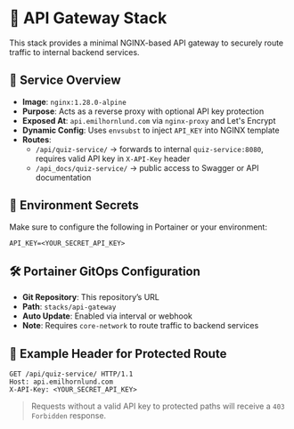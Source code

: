 # 🚪 API Gateway Stack

This stack provides a minimal NGINX-based API gateway to securely route traffic to internal backend services.

## 🐳 Service Overview

- **Image**: `nginx:1.28.0-alpine`
- **Purpose**: Acts as a reverse proxy with optional API key protection
- **Exposed At**: `api.emilhornlund.com` via `nginx-proxy` and Let's Encrypt
- **Dynamic Config**: Uses `envsubst` to inject `API_KEY` into NGINX template
- **Routes**:
  - `/api/quiz-service/` → forwards to internal `quiz-service:8080`, requires valid API key in `X-API-Key` header
  - `/api_docs/quiz-service/` → public access to Swagger or API documentation

## 🔐 Environment Secrets

Make sure to configure the following in Portainer or your environment:

```env
API_KEY=<YOUR_SECRET_API_KEY>
```

## 🛠 Portainer GitOps Configuration

- **Git Repository**: This repository’s URL
- **Path**: `stacks/api-gateway`
- **Auto Update**: Enabled via interval or webhook
- **Note**: Requires `core-network` to route traffic to backend services

## 📄 Example Header for Protected Route

```
GET /api/quiz-service/ HTTP/1.1
Host: api.emilhornlund.com
X-API-Key: <YOUR_SECRET_API_KEY>
```

> Requests without a valid API key to protected paths will receive a `403 Forbidden` response.
